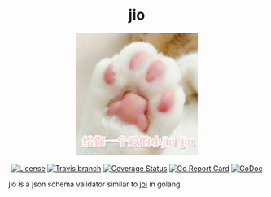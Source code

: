 <h1 align="center">jio</h1>
<p align="center"><img src="jio.jpg" width="240" height="240" border="0" alt="jio"></p>

<p align="center">
    <a href="https://raw.githubusercontent.com/faceair/jio/master/LICENSE"><img src="https://img.shields.io/hexpm/l/plug.svg" alt="License"></a>
    <a href="https://travis-ci.org/faceair/jio"><img src="https://img.shields.io/travis/faceair/jio/master.svg?t=1540985641" alt="Travis branch"></a>
    <a href="https://coveralls.io/github/faceair/jio?branch=master"><img src="https://coveralls.io/repos/github/faceair/jio/badge.svg?branch=master&t=1540985641" alt="Coverage Status"></a>
    <a href="https://goreportcard.com/report/github.com/faceair/jio"><img src="https://goreportcard.com/badge/github.com/faceair/jio?t=1540985641" alt="Go Report Card"></a>
    <a href="https://godoc.org/github.com/faceair/jio"><img src="https://godoc.org/github.com/faceair/jio?status.svg" alt="GoDoc"></a>
</p>


jio is a json schema validator similar to [joi](https://github.com/hapijs/joi) in golang.
